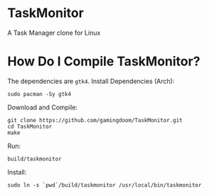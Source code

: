 # TaskMonitor
A Task Manager clone for Linux

# How Do I Compile TaskMonitor?
The dependencies are `gtk4`.
Install Dependencies (Arch):
```
sudo pacman -Sy gtk4
```
Download and Compile:
```
git clone https://github.com/gamingdoom/TaskMonitor.git
cd TaskMonitor
make
```
Run:
```
build/taskmonitor
```
Install:
```
sudo ln -s `pwd`/build/taskmonitor /usr/local/bin/taskmonitor
```
